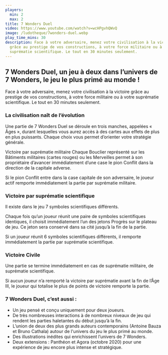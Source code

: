 ```yaml
---
players:
  min: 2
  max: 2
title: 7 Wonders Duel
video: https://www.youtube.com/watch?v=wcHPgvhQWvQ
image: /ludotheque/7wonders-duel.webp
play_time_mins: 30
description: Face à votre adversaire, menez votre civilisation à la victoire
  grâce au prestige de vos constructions, à votre force militaire ou à votre
  suprématie scientifique. Le tout en 30 minutes seulement.
---
```


## 7 Wonders Duel, un jeu à deux dans l’univers de 7 Wonders, le jeu le plus primé au monde !

Face à votre adversaire, menez votre civilisation à la victoire grâce au prestige de vos constructions, à votre force militaire ou à votre suprématie scientifique. Le tout en 30 minutes seulement.

### La civilisation naît de l’évolution

Une partie de 7 Wonders Duel se déroule en trois manches, appelées « Âges », durant lesquelles vous aurez accès à des cartes aux effets de plus en plus puissants. Chaque choix vous permet d’orienter votre stratégie générale.

Victoire par suprématie militaire
Chaque Bouclier représenté sur les Bâtiments militaires (cartes rouges) ou les Merveilles permet à son propriétaire d’avancer immédiatement d’une case le pion Conflit dans la direction de la capitale adverse.

Si le pion Conflit entre dans la case capitale de son adversaire, le joueur actif remporte immédiatement la partie par suprématie militaire.

### Victoire par suprématie scientifique

Il existe dans le jeu 7 symboles scientifiques différents.

Chaque fois qu’un joueur réunit une paire de symboles scientifiques identiques, il choisit immédiatement l’un des jetons Progrès sur le plateau de jeu. Ce jeton sera conservé dans sa cité jusqu’à la fin de la partie.

Si un joueur réunit 6 symboles scientifiques différents, il remporte immédiatement la partie par suprématie scientifique.

### Victoire Civile

Une partie se termine immédiatement en cas de suprématie militaire, de suprématie scientifique.

Si aucun joueur n’a remporté la victoire par suprématie avant la fin de l’Âge III, le joueur qui totalise le plus de points de victoire remporte la partie.

### 7 Wonders Duel, c’est aussi :

- Un jeu pensé et conçu uniquement pour deux joueurs.
- De très nombreuses interactions à de nombreux niveaux de jeu qui rendent les parties haletantes du début jusqu’à la fin.
- L’union de deux des plus grands auteurs contemporains (Antoine Bauza et Bruno Cathala) autour de l'univers du jeu le plus primé au monde.
- Des illustrations inédites qui enrichissent l’univers de 7 Wonders.
- Deux extensions : Panthéon et Agora (octobre 2020) pour une expérience de jeu encore plus intense et stratégique.
